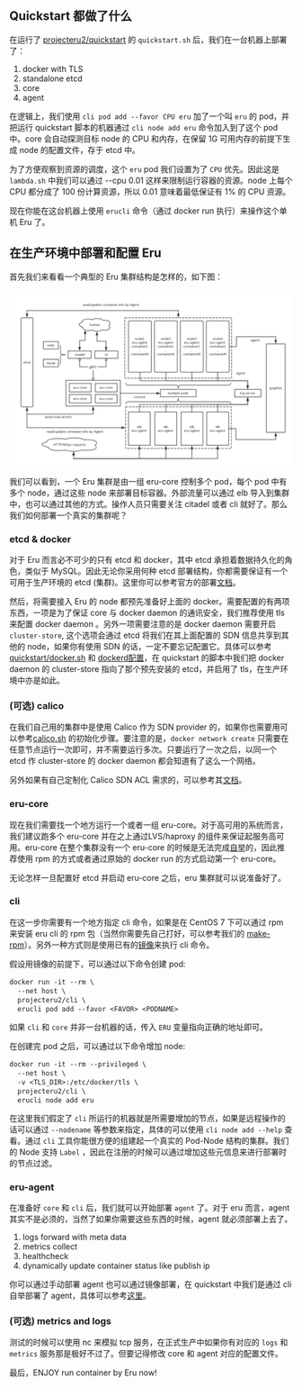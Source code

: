## Quickstart 都做了什么

在运行了 [projecteru2/quickstart](https://github.com/projecteru2/quickstart/) 的 `quickstart.sh` 后，我们在一台机器上部署了：

1. docker with TLS
2. standalone etcd
3. core
4. agent

在逻辑上，我们使用 `cli pod add --favor CPU eru` 加了一个叫 `eru` 的 pod，并把运行 quickstart 脚本的机器通过 `cli node add eru` 命令加入到了这个 pod 中。core 会自动探测目标 node 的 CPU 和内存，在保留 1G 可用内存的前提下生成 node 的配置文件，存于 etcd 中。

为了方便观察到资源的调度，这个 `eru` pod 我们设置为了 `CPU` 优先。因此这是 `lambda.sh` 中我们可以通过 --cpu 0.01 这样来限制运行容器的资源。node 上每个 CPU 都分成了 100 份计算资源，所以 0.01 意味着最低保证有 1% 的 CPU 资源。

现在你能在这台机器上使用 `erucli` 命令（通过 docker run 执行）来操作这个单机 Eru 了。

## 在生产环境中部署和配置 Eru

首先我们来看看一个典型的 Eru 集群结构是怎样的，如下图：

![](img/process.png)

我们可以看到，一个 Eru 集群是由一组 eru-core 控制多个 pod，每个 pod 中有多个 node，通过这些 node 来部署目标容器。外部流量可以通过 elb 导入到集群中，也可以通过其他的方式。操作人员只需要关注 citadel 或者 cli 就好了。那么我们如何部署一个真实的集群呢？

### etcd & docker

对于 Eru 而言必不可少的只有 etcd 和 docker，其中 etcd 承担着数据持久化的角色，类似于 MySQL。因此无论你采用何种 etcd 部署结构，你都需要保证有一个可用于生产环境的 etcd (集群)。这里你可以参考官方的部署[文档](https://github.com/coreos/etcd/blob/master/Documentation/dev-guide/local_cluster.md)。

然后，将需要接入 Eru 的 node 都预先准备好上面的 docker。需要配置的有两项东西，一项是为了保证 core 与 docker daemon 的通讯安全，我们推荐使用 tls 来配置 docker daemon 。另外一项需要注意的是 docker daemon 需要开启 `cluster-store`, 这个选项会通过 etcd 将我们在其上面配置的 SDN 信息共享到其他的 node，如果你有使用 SDN 的话，一定不要忘记配置它。具体可以参考 [quickstart/docker.sh](https://github.com/projecteru2/quickstart/blob/master/docker.sh) 和 [dockerd配置](https://docs.docker.com/engine/reference/commandline/dockerd/)，在 quickstart 的脚本中我们把 docker daemon 的 cluster-store 指向了那个预先安装的 etcd，并启用了 tls，在生产环境中亦是如此。

### (可选) calico

在我们自己用的集群中是使用 Calico 作为 SDN provider 的，如果你也需要用可以参考[calico.sh](https://github.com/projecteru2/quickstart/blob/master/calico.sh) 的初始化步骤。要注意的是，`docker network create` 只需要在任意节点运行一次即可，并不需要运行多次。只要运行了一次之后，以同一个 etcd 作 cluster-store 的 docker daemon 都会知道有了这么一个网络。

另外如果有自己定制化 Calico SDN ACL 需求的，可以参考其[文档](https://docs.projectcalico.org/v2.6/getting-started/docker/)。

### eru-core

现在我们需要找一个地方运行一个或者一组 eru-core。对于高可用的系统而言，我们建议跑多个 eru-core 并在之上通过LVS/haproxy 的组件来保证起服务高可用。eru-core 在整个集群没有一个 eru-core 的时候是无法完成[自举](https://github.com/projecteru2/core#build-and-deploy-by-eru-itself)的，因此推荐使用 rpm 的方式或者通过原始的 docker run 的方式启动第一个 eru-core。

无论怎样一旦配置好 etcd 并启动 eru-core 之后，eru 集群就可以说准备好了。

### cli

在这一步你需要有一个地方指定 cli 命令，如果是在 CentOS 7 下可以通过 rpm 来安装 eru cli 的 rpm 包（当然你需要先自己打好，可以参考我们的 [make-rpm](https://github.com/projecteru2/cli/blob/master/make-rpm)）。另外一种方式则是使用已有的[镜像](https://hub.docker.com/r/projecteru2/cli)来执行 cli 命令。

假设用镜像的前提下，可以通过以下命令创建 pod:

```
docker run -it --rm \
  --net host \
  projecteru2/cli \
  erucli pod add --favor <FAVOR> <PODNAME>
```

如果 `cli` 和 `core` 并非一台机器的话，传入 `ERU` 变量指向正确的地址即可。

在创建完 pod 之后，可以通过以下命令增加 node:

```
docker run -it --rm --privileged \
  --net host \
  -v <TLS_DIR>:/etc/docker/tls \
  projecteru2/cli \
  erucli node add eru
```

在这里我们假定了 `cli` 所运行的机器就是所需要增加的节点，如果是远程操作的话可以通过 `--nodename` 等参数来指定，具体的可以使用 `cli node add --help` 查看。通过 `cli` 工具你能很方便的组建起一个真实的 Pod-Node 结构的集群。我们的 Node 支持 `Label` ，因此在注册的时候可以通过增加这些元信息来进行部署时的节点过滤。

### eru-agent

在准备好 `core` 和 `cli` 后，我们就可以开始部署 `agent` 了。对于 eru 而言，agent 其实不是必须的，当然了如果你需要这些东西的时候，agent 就必须部署上去了。

1. logs forward with meta data
2. metrics collect
3. healthcheck
4. dynamically update container status like publish ip

你可以通过手动部署 agent 也可以通过镜像部署，在 quickstart 中我们是通过 cli 自举部署了 agent，具体可以参考[这里](https://github.com/projecteru2/quickstart/blob/master/agent.sh)。

### (可选) metrics and logs

测试的时候可以使用 nc 来模拟 tcp 服务，在正式生产中如果你有对应的 `logs` 和 `metrics` 服务那是极好不过了。但要记得修改 core 和 agent 对应的配置文件。

最后，ENJOY run container by Eru now!
